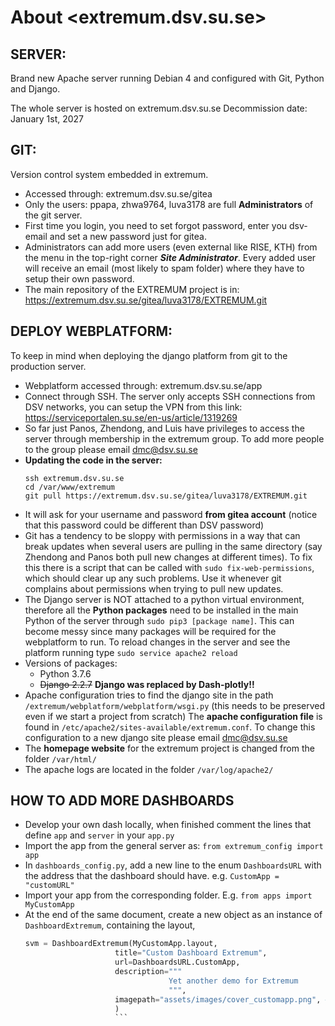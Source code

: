 # About <extremum.dsv.su.se>

## SERVER:

Brand new Apache server running Debian 4 and configured with Git, Python and Django.

The whole server is hosted on extremum.dsv.su.se
Decommission date: January 1st, 2027

## GIT:

Version control system embedded in extremum.

- Accessed through: extremum.dsv.su.se/gitea
- Only the users: ppapa, zhwa9764, luva3178 are full **Administrators** of the git server.
- First time you login, you need to set forgot password, enter you dsv-email and set a new password just for gitea.
- Administrators can add more users (even external like RISE, KTH) from the menu in the top-right corner ***Site Administrator***. Every added user will receive an email (most likely to spam folder) where they have to setup their own password.
- The main repository of the EXTREMUM project is in:
    https://extremum.dsv.su.se/gitea/luva3178/EXTREMUM.git

## DEPLOY WEBPLATFORM:


To keep in mind when deploying the django platform from git to the production server.

- Webplatform accessed through: extremum.dsv.su.se/app
- Connect through SSH. The server only accepts SSH connections from DSV networks, you can setup the VPN from this link: https://serviceportalen.su.se/en-us/article/1319269
- So far just Panos, Zhendong, and Luis have privileges to access the server through membership in the extremum group. To add more people to the group please email dmc@dsv.su.se
- **Updating the code in the server:**
  ```
  ssh extremum.dsv.su.se
  cd /var/www/extremum
  git pull https://extremum.dsv.su.se/gitea/luva3178/EXTREMUM.git
  ```
- It will ask for your username and password **from gitea account** (notice that this password could be different than DSV password)
- Git has a tendency to be sloppy with permissions in a way that can break updates when several users are pulling in the same directory (say Zhendong and Panos both pull new changes at different times). To fix this there is a script that can be called with `sudo fix-web-permissions`, which should clear up any such problems. Use it whenever git complains about permissions when trying to pull new updates.
- The Django server is NOT attached to a python virtual environment, therefore all the **Python packages** need to be installed in the main Python of the server through `sudo pip3 [package name]`. This can become messy since many packages will be required for the webplatform to run.
To reload changes in the server and see the platform running type `sudo service apache2 reload`
- Versions of packages:
  - Python 3.7.6
  - ~~Django 2.2.7~~ **Django was replaced by Dash-plotly!!**
- Apache configuration tries to find the django site in the path `/extremum/webplatform/webplatform/wsgi.py` (this needs to be preserved even if we start a project from scratch)
The **apache configuration file** is found in `/etc/apache2/sites-available/extremum.conf`. To change this configuration to a new django site please email dmc@dsv.su.se
- The **homepage website** for the extremum project is changed from the folder `/var/html/`
- The apache logs are located in the folder `/var/log/apache2/`


## HOW TO ADD MORE DASHBOARDS

- Develop your own dash locally, when finished comment the lines that define `app` and `server` in your `app.py`
- Import the app from the general server as: `from extremum_config import app`
- In `dashboards_config.py`, add a new line to the enum `DashboardsURL` with the address that the dashboard should have. e.g. `CustomApp = "customURL"`
- Import your app from the corresponding folder. E.g. `from apps import MyCustomApp`
- At the end of the same document, create a new object as an instance of `DashboardExtremum`, containing the layout, 
    ``` python
    svm = DashboardExtremum(MyCustomApp.layout, 
                        title="Custom Dashboard Extremum",
                        url=DashboardsURL.CustomApp,
                        description="""
                                    Yet another demo for Extremum
                                    """,
                        imagepath="assets/images/cover_customapp.png", # None
                        )
                        ```
